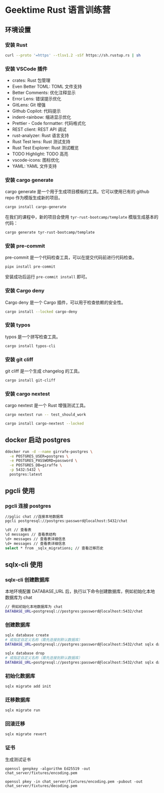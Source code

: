 # Geektime Rust 语言训练营

## 环境设置

### 安装 Rust

```bash
curl --proto '=https' --tlsv1.2 -sSf https://sh.rustup.rs | sh
```

### 安装 VSCode 插件

- crates: Rust 包管理
- Even Better TOML: TOML 文件支持
- Better Comments: 优化注释显示
- Error Lens: 错误提示优化
- GitLens: Git 增强
- Github Copilot: 代码提示
- indent-rainbow: 缩进显示优化
- Prettier - Code formatter: 代码格式化
- REST client: REST API 调试
- rust-analyzer: Rust 语言支持
- Rust Test lens: Rust 测试支持
- Rust Test Explorer: Rust 测试概览
- TODO Highlight: TODO 高亮
- vscode-icons: 图标优化
- YAML: YAML 文件支持

### 安装 cargo generate

cargo generate 是一个用于生成项目模板的工具。它可以使用已有的 github repo 作为模版生成新的项目。

```bash
cargo install cargo-generate
```

在我们的课程中，新的项目会使用 `tyr-rust-bootcamp/template` 模版生成基本的代码：

```bash
cargo generate tyr-rust-bootcamp/template
```

### 安装 pre-commit

pre-commit 是一个代码检查工具，可以在提交代码前进行代码检查。

```bash
pipx install pre-commit
```

安装成功后运行 `pre-commit install` 即可。

### 安装 Cargo deny

Cargo deny 是一个 Cargo 插件，可以用于检查依赖的安全性。

```bash
cargo install --locked cargo-deny
```

### 安装 typos

typos 是一个拼写检查工具。

```bash
cargo install typos-cli
```

### 安装 git cliff

git cliff 是一个生成 changelog 的工具。

```bash
cargo install git-cliff
```

### 安装 cargo nextest

cargo nextest 是一个 Rust 增强测试工具。

```bash
cargo nextest run -- test_should_work
```

```bash
cargo install cargo-nextest --locked
```

## docker 启动 postgres

```bash
ddocker run -d --name girrafe-postgres \
  -e POSTGRES_USER=postgres \
  -e POSTGRES_PASSWORD=password \
  -e POSTGRES_DB=giraffe \
  -p 5432:5432 \
  postgres:latest
```

## pgcli 使用

### pgcli 连接 postgres

```bash
//pglic chat //连接本地数据库
pgcli postgresql://postgres:password@localhost:5432/chat
```

```bash
\dt // 查看表
\d messages // 查看表结构
\d+ messages // 查看表详细信息
\d+ messages // 查看表详细信息
select * from _sqlx_migrations; // 查看迁移历史
```

## sqlx-cli 使用

### sqlx-cli 创建数据库

本地环境配置 DATABASE_URL 后，执行以下命令创建数据库，例如初始化本地数据库为 chat

```bash
// 例如初始化本地数据库为 chat
DATABASE_URL=postgresql://postgres:password@localhost:5432/chat
```

### 创建数据库

```bash
sqlx database create
# 或指定自定义名称（需先连接到默认数据库）
DATABASE_URL=postgresql://postgres:password@localhost:5432/chat sqlx database create
```

```bash
sqlx database drop
# 或指定自定义名称（需先连接到默认数据库）
DATABASE_URL=postgresql://postgres:password@localhost:5432/chat sqlx database drop
```

### 初始化数据库

```bash
sqlx migrate add init
```

### 迁移数据库

```bash
sqlx migrate run
```

### 回滚迁移

```bash
sqlx migrate revert
```

### 证书

生成测试证书

```
openssl genpkey -algorithm Ed25519 -out chat_server/fixtures/encoding.pem
```

```
openssl pkey -in chat_server/fixtures/encoding.pem -pubout -out chat_server/fixtures/decoding.pem
```
